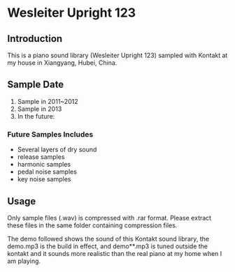 # Wesleiter Upright 123
## Introduction
This is a piano sound library (Wesleiter Upright 123) sampled with Kontakt at my house in Xiangyang, Hubei, China.

## Sample Date
1. Sample in 2011~2012
2. Sample in 2013
3. In the future:
### Future Samples Includes
* Several layers of dry sound
* release samples
* harmonic samples
* pedal noise samples
* key noise samples

## Usage
Only sample files (.wav) is compressed with .rar format. Please extract these files in the same folder containing compression files.

The demo followed shows the sound of this Kontakt sound library, the demo.mp3 is the build in effect, and demo**.mp3 is tuned outside the kontakt and it sounds more realistic than the real piano at my home when I am playing.

